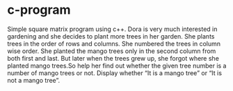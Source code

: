 # c-program
Simple square matrix program using c++.
Dora is very much interested in gardening and she decides to plant more trees in her garden. She plants trees in the order of rows
and columns. She numbered the trees in column wise order. She planted the mango trees only in the second column from both first and last.
But later when the trees grew up, she forgot where she planted mango trees.So help her find out whether the given tree number is a number
of mango trees or not. Display whether “It is a mango tree” or “It is not a mango tree”.
